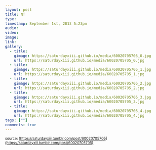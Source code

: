 ```yaml
---
layout: post
title: NT
type: 
timestamp: September 1st, 2013 5:23pm
audio: 
video: 
image: 
link: 
gallery:
  - title: 
    gimage: https://saturdayxiii.github.io/media/60020705705_0.jpg
    url: https://saturdayxiii.github.io/media/60020705705_0.jpg
  - title: 
    gimage: https://saturdayxiii.github.io/media/60020705705_1.jpg
    url: https://saturdayxiii.github.io/media/60020705705_1.jpg
  - title: 
    gimage: https://saturdayxiii.github.io/media/60020705705_2.jpg
    url: https://saturdayxiii.github.io/media/60020705705_2.jpg
  - title: 
    gimage: https://saturdayxiii.github.io/media/60020705705_3.jpg
    url: https://saturdayxiii.github.io/media/60020705705_3.jpg
  - title: 
    gimage: https://saturdayxiii.github.io/media/60020705705_4.jpg
    url: https://saturdayxiii.github.io/media/60020705705_4.jpg
tags: [""]
comments: true
---
```


   
<small>source: [https://saturdayxiii.tumblr.com/post/60020705705](https://saturdayxiii.tumblr.com/post/60020705705)</small>